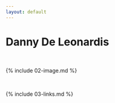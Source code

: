 ```yaml
---
layout: default
---
```


# Danny De Leonardis

<br>

{% include 02-image.md %}

<br>

{% include 03-links.md %}

